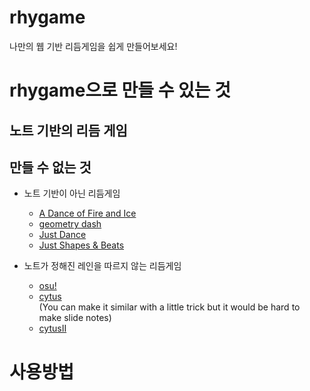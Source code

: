 # rhygame
나만의 웹 기반 리듬게임을 쉽게 만들어보세요!

# rhygame으로 만들 수 있는 것

## 노트 기반의 리듬 게임

## 만들 수 없는 것

- 노트 기반이 아닌 리듬게임
    - [A Dance of Fire and Ice](https://store.steampowered.com/app/977950/A_Dance_of_Fire_and_Ice/)
    - [geometry dash](https://www.robtopgames.com/)
    - [Just Dance](https://justdancenow.com/)
    - [Just Shapes & Beats](https://store.steampowered.com/app/531510/Just_Shapes__Beats/)

- 노트가 정해진 레인을 따르지 않는 리듬게임
    - [osu!](https://osu.ppy.sh/home/)
    - [cytus](https://rayark.com/g/cytus/) \
    (You can make it similar with a little trick but it would be hard to make slide notes)
    - [cytusII](https://rayark.com/g/cytus2/)

# 사용방법